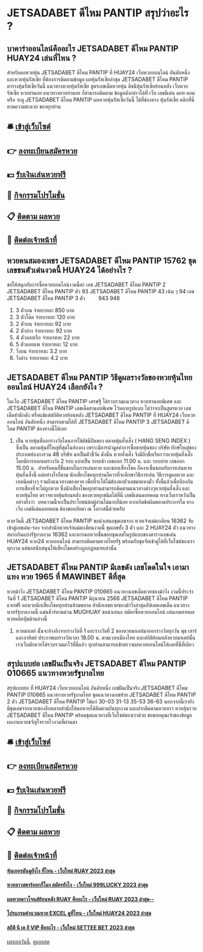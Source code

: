 # JETSADABET ดีไหม PANTIP สรุปว่าอะไร ?
## บาคาร่าออนไลน์คืออะไร JETSADABET ดีไหม PANTIP HUAY24 เล่นที่ไหน ?
สำหรับคอหวยหุ้น JETSADABET ดีไหม PANTIP ที่ HUAY24 เว็บหวยออนไลน์ อันดับหนึ่ง และหวยหุ้นรัสเซีย ที่ต้องการติดตามข้อมูล ผลหุ้นรัสเซียล่าสุด JETSADABET ดีไหม PANTIP ตารางหุ้นรัสเซียวันนี้ แนวทางหวยหุ้นรัสเซีย สูตรเลขเด็ดหวยหุ้น ดีชนีหุ้นรัสเซียย้อนหลัง เว็บหวยรัสเซีย หวยฮานอย แนวทางหวยฮานอย ก็สามารถติดตาม ข้อมูลดังกล่าวได้ที่ เว็บ เลขดีเด่น ดอท คอม หรือ จะดู JETSADABET ดีไหม PANTIP ผลหวยหุ้นรัสเซียวันนี้ ได้ที่ช่องทาง หุ้นรัสเซีย คลิกที่นี่ ตามความสะดวก ของทุกท่าน

## 🛎 [เข้าสู่เว็บไซต์](https://bit.ly/3BG5bNw)
## 👉 [ลงทะเบียนสมัครหวย](https://bit.ly/3BG5bNw)
## 💵 [รับเงินเล่นหวยฟรี](https://bit.ly/3C3mvgS)
## 👑 [กิจกรรมโปรโมชั่น](https://bit.ly/3C3mvgS)
## 📋 [ติดตาม ผลหวย](https://bit.ly/3C3mvgS)
## 📱 [ติดต่อเจ้าหน้าที่](https://bit.ly/3C3mvgS)

## หวยคนสมองเพชร JETSADABET ดีไหม PANTIP 15762 ชุดเลขชนตัวเด่นงวดนี้ HUAY24 ได้อย่างไร ?
ขอให้สนุกกับการซื้อหวยออนไลน์งวดนี้ค่ะ
เลข JETSADABET ดีไหม PANTIP 2 JETSADABET ดีไหม PANTIP ตัว 93 JETSADABET ดีไหม PANTIP 43
เน้น ๆ 94
เลข JETSADABET ดีไหม PANTIP 3 ตัว         943 948
1. 3 ตัวบน จ่ายบาทละ 850 บาท
2. 3 ตัวโต๊ด จ่ายบาทละ 120 บาท
3. 2 ตัวบน จ่ายบาทละ 92 บาท
4. 2 ตัวล่าง จ่ายบาทละ 92 บาท
5. 4 ตัวลอยเรือ จ่ายบาทละ 22 บาท
6. 5 ตัวลอยแพ จ่ายบาทละ 12 บาท
7. วิ่งบน จ่ายบาทละ 3.2 บาท
8. วิ่งล่าง จ่ายบาทละ 4.2 บาท

## JETSADABET ดีไหม PANTIP วิธีดูผลรางวัลของหวยหุ้นไทยออนไลน์ HUAY24 เลือกยังไง ?
ในเว็บ JETSADABET ดีไหม PANTIP เศรษฐี ได้รวบรวมแนวทาง หวยฮานอยพิเศษ และ JETSADABET ดีไหม PANTIP เลขเด็ดฮานอยพิเศษ ไว้หลายรูปแบบ ไม่ว่าจะเป็นสูตรหวย เลขเด็ดสำนักดัง หรือแม้แต่สถิติหวยย้อนหลัง JETSADABET ดีไหม PANTIP ที่ HUAY24 เว็บหวยออนไลน์ อันดับหนึ่ง สามารถตามได้ที่ JETSADABET ดีไหม PANTIP 3 JETSADABET ดีไหม PANTIP ช่องทางนี้ได้เลย
1. เป็น หวยหุ้นที่ออกรางวัลโดนการใช้ดัชนีปิดของ ตลาดหุ้นฮั่งเส็ง ( HANG SENG INDEX ) ซึ่งเป็น ตลาดหุ้นที่ใหญ่ที่สุดในฮ่องกง เพราะมีการนำมูลค่าการซื้อขายหุ้นของ บริษัท ยักษ์ใหญ่ของประเทศฮ่องกงรวม 48 บริษัท มาเป็นตัวชี้วัด ดังนั้น หวยฮั่งเส็ง จึงมีอีกชื่อเรียกว่าหวยหุ้นฮั่งเส็ง โดยมีการออกผลรางวัล 2 รอบ แบ่งเป็น รอบเช้า เลขออก 11.00 น. และ รอบบ่าย เลขออก 15.00 น.  สำหรับคนที่ชื่นชอบในการเล่นหวย และชอบเสี่ยงโชค ก็คงจะชื่นชอบกับการเล่นหวยหุ้นฮั่งเส็งนี้ แต่อย่างไรก็ตาม นักเสี่ยงโชคทุกท่านก็ควรที่จะศึกษาวิธีการเล่น วิธีการดูผลหวย และเทคนิคต่างๆ รวมถึงแนวทางของหวย เพื่อที่จะได้ไม่ต้องหาตัวเลขมาแทงมั่ว ทั้งนี้แล้วเพื่อป้องกันการเสี่ยงที่จะไม่ถูกหวย ซึ่งนักเสี่ยงโชคทุกท่านสามารถติดตามแนวทางต่างๆหวยหุ้นฮั่งเส็ง และหวยหุ้นไทย ตรวจหวยหุ้นย้อนหลัง ของหวยทุกชนิดได้ที่นี่ เลขดีเด่นดอทคอม ทางเว็บเราหวังเป็นอย่างยิ่งว่า  บทความนี้จะเป็นประโยชน์ต่อผู้อ่านไม่มากก็น้อย หากเกิดข้อผิดพลาดประการใด ทางเว็บ เลขดีเด่นดอทคอม ต้องขออภัยมา ณ โอกาสนี้ด้วยครับ

หวยวันนี้ JETSADABET ดีไหม PANTIP ขอนำเสนอชุดเลขจาก หวยเจ้าแม่ตะเคียน 16362 จับเข้าคู่เลขเด่น-รอง จากสำนักหวยเจ้าแม่ตะเคียนงวดนี้ ชุดเลขทั้ง 3 ตัว และ 2 HUAY24 ตัว แนวทางสลากกินแบ่งรัฐบาลงวด 16362 และหากคอหวยชื่นชอบชุดเลขในรูปแบบของตารางเลขเด่น HUAY24 หวย24 หวยออนไลน์ สามารถติดตามหวยไทยรัฐ พร้อมกับชุดจับเข้าคู่ได้ที่เว็บไซต์ของเราทุกงวด แต่ขอสนับสนุนให้เสี่ยงโชคอย่างถูกกฎหมายเท่านั้น

## JETSADABET ดีไหม PANTIP มีเลขดัง เลขโดดในใจ เอามาแทง หวย 1965 ที่ MAWINBET ดีที่สุด
หวยม้าวิ่ง JETSADABET ดีไหม PANTIP 010665 แนวทางเลขเด็ดหวยซองม้าวิ่ง งวดนี้ประจำวันที่ 1 JETSADABET ดีไหม PANTIP มิถุนายน 2566 JETSADABET ดีไหม PANTIP แจกฟรี คอหวยนักเสี่ยงโชคทุกท่านห้ามพลาด สำนักเลขหวยซองม้าวิ่งล่าสุดอัปเดตเลขเด็ด แนวทางหวยรัฐบาลงวดนี้ แม่นชัวร์ตามด่วน MUGHUAY ขอนำเสนอ
สมัครซื้อหวยออนไลน์ เล่นเกมทายผลหวยคลิกปุ่มด้านล่างนี้
1. หวยมาเลย์ นั้นจะอ้างอิงจากรางวัลที่ 1 และรางวัลที่ 2 ของหวยมาเลย์มาออกรางวัลทุกวัน พุธ เสาร์ และอาทิตย์ ประกาศผลรางวัลเวลา 18.00 น. ตามเวลาเมืองไทย และสถิติย้อนหลังหวยมาเลย์นั้น เราเว็บมักหวยได้รวบรวมมาไว้ที่นี่แล้ว ทุกท่านสามารถเข้าตรวจผลหวยออนไลน์ได้เลยที่นี่ที่เดียว

## สรุปแบบย่อ เลขฝันเป็นจริง JETSADABET ดีไหม PANTIP 010665 แนวทางหวยรัฐบาลไทย
สรุปแบบย่อ ที่ HUAY24 เว็บหวยออนไลน์ อันดับหนึ่ง เลขฝันเป็นจริง JETSADABET ดีไหม PANTIP 010665 แนวทางหวยรัฐบาลไทย ชุดแนวทางเลขท้าย JETSADABET ดีไหม PANTIP 2 ตัว JETSADABET ดีไหม PANTIP ได้แก่
30-03
31-13
35-53
36-63
นอกจากนี้เรายังมีชุดเลขจากหวยซองอีกหลายสำนักให้คอหวยได้ติดตามกันทุกงวด และฝากติดตามหวยลาว หวยลุ้นรวย JETSADABET ดีไหม PANTIP พร้อมชุดแนวทางที่เว็บไซต์ของเราด้วย
ขอขอบคุณเจ้าของข้อมูล
ผลงานหวยขวัญใจรวยไวงวดที่ผ่านมา


## 🛎 [เข้าสู่เว็บไซต์](https://bit.ly/3BG5bNw)
## 👉 [ลงทะเบียนสมัครหวย](https://bit.ly/3BG5bNw)
## 💵 [รับเงินเล่นหวยฟรี](https://bit.ly/3C3mvgS)
## 👑 [กิจกรรมโปรโมชั่น](https://bit.ly/3C3mvgS)
## 📋 [ติดตาม ผลหวย](https://bit.ly/3C3mvgS)
## 📱 [ติดต่อเจ้าหน้าที่](https://bit.ly/3C3mvgS)

#### [หุ้นเยอรมันดูยังไง ที่ไหน - เว็บใหม่ RUAY 2023 ล่าสุด](https://atom.io/themes/หุ้นเยอรมันดูยังไง%20ที่ไหน%20-%20เว็บใหม่%20ruay%202023%20ล่าสุด)
#### [หวยลาวสตาร์ออกกี่โมง สมัครยังไง - เว็บใหม่ 999LUCKY 2023 ล่าสุด](https://atom.io/themes/หวยลาวสตาร์ออกกี่โมง%20สมัครยังไง%20-%20เว็บใหม่%20999lucky%202023%20ล่าสุด)
#### [ผลหวยดาวโจนส์ย้อนหลัง RUAY คืออะไร - เว็บใหม่ RUAY 2023 ล่าสุด--](https://atom.io/themes/ผลหวยดาวโจนส์ย้อนหลัง%20ruay%20คืออะไร%20-%20เว็บใหม่%20ruay%202023%20ล่าสุด--)
#### [โปรแกรมคํานวณหวย EXCEL ดูที่ไหน - เว็บใหม่ HUAY24 2023 ล่าสุด](https://atom.io/themes/โปรแกรมคํานวณหวย%20excel%20ดูที่ไหน%20-%20เว็บใหม่%20huay24%202023%20ล่าสุด)
#### [สถิติ นิ เค อิ VIP คืออะไร - เว็บใหม่ SETTEE BET 2023 ล่าสุด](https://atom.io/themes/สถิติ%20นิ%20เค%20อิ%20vip%20คืออะไร%20-%20เว็บใหม่%20settee%20bet%202023%20ล่าสุด)

[ผลบอลวันนี้](https://siamsport.tv "ผลบอลวันนี้"), [ดูบอลสด](https://siamsport.tv/ดูบอลสด "ดูบอลสด")